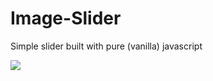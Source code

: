 # Image-Slider
Simple slider built with pure (vanilla) javascript

<img src="https://z-image-slider.netlify.app/static/images/past_of.png"/>
